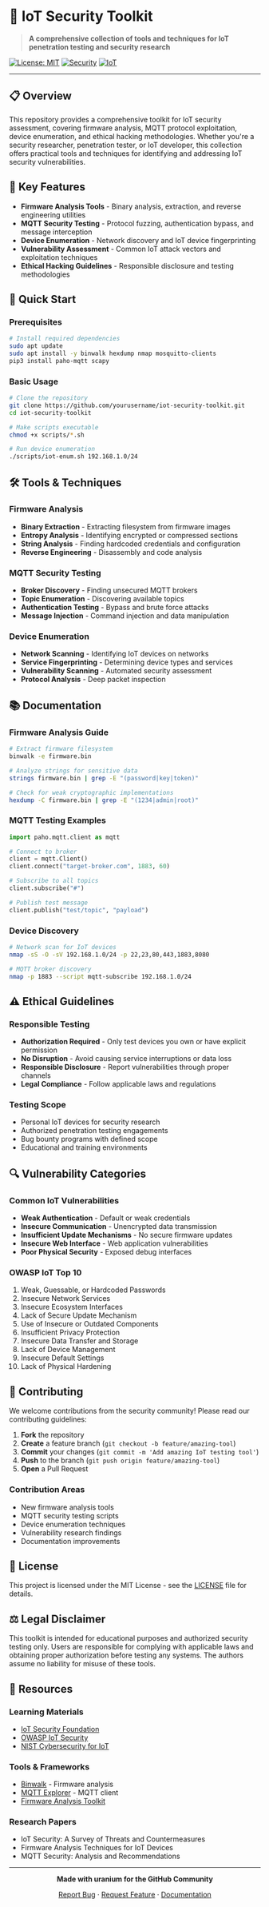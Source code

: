 # 🔐 IoT Security Toolkit

> **A comprehensive collection of tools and techniques for IoT penetration testing and security research**

[![License: MIT](https://img.shields.io/badge/License-MIT-yellow.svg)](https://opensource.org/licenses/MIT)
[![Security](https://img.shields.io/badge/Security-Focused-red.svg)](https://github.com/topics/security)
[![IoT](https://img.shields.io/badge/IoT-Testing-blue.svg)](https://github.com/topics/iot)

---

## 📋 Overview

This repository provides a comprehensive toolkit for IoT security assessment, covering firmware analysis, MQTT protocol exploitation, device enumeration, and ethical hacking methodologies. Whether you're a security researcher, penetration tester, or IoT developer, this collection offers practical tools and techniques for identifying and addressing IoT security vulnerabilities.

## 🎯 Key Features

- **Firmware Analysis Tools** - Binary analysis, extraction, and reverse engineering utilities
- **MQTT Security Testing** - Protocol fuzzing, authentication bypass, and message interception
- **Device Enumeration** - Network discovery and IoT device fingerprinting
- **Vulnerability Assessment** - Common IoT attack vectors and exploitation techniques
- **Ethical Hacking Guidelines** - Responsible disclosure and testing methodologies

## 🚀 Quick Start

### Prerequisites

```bash
# Install required dependencies
sudo apt update
sudo apt install -y binwalk hexdump nmap mosquitto-clients
pip3 install paho-mqtt scapy
```

### Basic Usage

```bash
# Clone the repository
git clone https://github.com/yourusername/iot-security-toolkit.git
cd iot-security-toolkit

# Make scripts executable
chmod +x scripts/*.sh

# Run device enumeration
./scripts/iot-enum.sh 192.168.1.0/24
```

## 🛠️ Tools & Techniques

### Firmware Analysis
- **Binary Extraction** - Extracting filesystem from firmware images
- **Entropy Analysis** - Identifying encrypted or compressed sections
- **String Analysis** - Finding hardcoded credentials and configuration
- **Reverse Engineering** - Disassembly and code analysis

### MQTT Security Testing
- **Broker Discovery** - Finding unsecured MQTT brokers
- **Topic Enumeration** - Discovering available topics
- **Authentication Testing** - Bypass and brute force attacks
- **Message Injection** - Command injection and data manipulation

### Device Enumeration
- **Network Scanning** - Identifying IoT devices on networks
- **Service Fingerprinting** - Determining device types and services
- **Vulnerability Scanning** - Automated security assessment
- **Protocol Analysis** - Deep packet inspection

## 📚 Documentation

### Firmware Analysis Guide
```bash
# Extract firmware filesystem
binwalk -e firmware.bin

# Analyze strings for sensitive data
strings firmware.bin | grep -E "(password|key|token)"

# Check for weak cryptographic implementations
hexdump -C firmware.bin | grep -E "(1234|admin|root)"
```

### MQTT Testing Examples
```python
import paho.mqtt.client as mqtt

# Connect to broker
client = mqtt.Client()
client.connect("target-broker.com", 1883, 60)

# Subscribe to all topics
client.subscribe("#")

# Publish test message
client.publish("test/topic", "payload")
```

### Device Discovery
```bash
# Network scan for IoT devices
nmap -sS -O -sV 192.168.1.0/24 -p 22,23,80,443,1883,8080

# MQTT broker discovery
nmap -p 1883 --script mqtt-subscribe 192.168.1.0/24
```

## ⚠️ Ethical Guidelines

### Responsible Testing
- **Authorization Required** - Only test devices you own or have explicit permission
- **No Disruption** - Avoid causing service interruptions or data loss
- **Responsible Disclosure** - Report vulnerabilities through proper channels
- **Legal Compliance** - Follow applicable laws and regulations

### Testing Scope
- Personal IoT devices for security research
- Authorized penetration testing engagements
- Bug bounty programs with defined scope
- Educational and training environments

## 🔍 Vulnerability Categories

### Common IoT Vulnerabilities
- **Weak Authentication** - Default or weak credentials
- **Insecure Communication** - Unencrypted data transmission
- **Insufficient Update Mechanisms** - No secure firmware updates
- **Insecure Web Interface** - Web application vulnerabilities
- **Poor Physical Security** - Exposed debug interfaces

### OWASP IoT Top 10
1. Weak, Guessable, or Hardcoded Passwords
2. Insecure Network Services
3. Insecure Ecosystem Interfaces
4. Lack of Secure Update Mechanism
5. Use of Insecure or Outdated Components
6. Insufficient Privacy Protection
7. Insecure Data Transfer and Storage
8. Lack of Device Management
9. Insecure Default Settings
10. Lack of Physical Hardening

## 🤝 Contributing

We welcome contributions from the security community! Please read our contributing guidelines:

1. **Fork** the repository
2. **Create** a feature branch (`git checkout -b feature/amazing-tool`)
3. **Commit** your changes (`git commit -m 'Add amazing IoT testing tool'`)
4. **Push** to the branch (`git push origin feature/amazing-tool`)
5. **Open** a Pull Request

### Contribution Areas
- New firmware analysis tools
- MQTT security testing scripts
- Device enumeration techniques
- Vulnerability research findings
- Documentation improvements

## 📄 License

This project is licensed under the MIT License - see the [LICENSE](LICENSE) file for details.

## ⚖️ Legal Disclaimer

This toolkit is intended for educational purposes and authorized security testing only. Users are responsible for complying with applicable laws and obtaining proper authorization before testing any systems. The authors assume no liability for misuse of these tools.

## 🔗 Resources

### Learning Materials
- [IoT Security Foundation](https://www.iotsecurityfoundation.org/)
- [OWASP IoT Security](https://owasp.org/www-project-iot-security-verification-standard/)
- [NIST Cybersecurity for IoT](https://www.nist.gov/cybersecurity/iot)

### Tools & Frameworks
- [Binwalk](https://github.com/ReFirmLabs/binwalk) - Firmware analysis
- [MQTT Explorer](https://mqtt-explorer.com/) - MQTT client
- [Firmware Analysis Toolkit](https://github.com/attify/firmware-analysis-toolkit)

### Research Papers
- IoT Security: A Survey of Threats and Countermeasures
- Firmware Analysis Techniques for IoT Devices
- MQTT Security: Analysis and Recommendations

---

<div align="center">

**Made with uranium for the GitHub Community**

[Report Bug](https://github.com/yourusername/iot-security-toolkit/issues) · [Request Feature](https://github.com/yourusername/iot-security-toolkit/issues) · [Documentation](https://github.com/yourusername/iot-security-toolkit/wiki)

</div>
